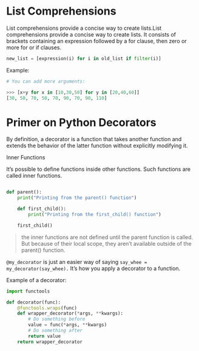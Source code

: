 # List Comprehensions

List comprehensions provide a concise way to create lists.List comprehensions provide a concise way to create lists.
It consists of brackets containing an expression followed by a for clause, then
zero or more for or if clauses.

```python
new_list = [expression(i) for i in old_list if filter(i)]
```

Example:
```python
# You can add more arguments:

>>> [x+y for x in [10,30,50] for y in [20,40,60]]
[30, 50, 70, 50, 70, 90, 70, 90, 110]
```

# Primer on Python Decorators
By definition, a decorator is a function that takes another function and extends the behavior of the latter function without explicitly modifying it.

Inner Functions

It’s possible to define functions inside other functions. Such functions are called inner functions.
```python

def parent():
    print("Printing from the parent() function")

    def first_child():
        print("Printing from the first_child() function")

    first_child()
```
>the inner functions are not defined until the parent function is called.
>But because of their local scope, they aren’t available outside of the parent() function.


`@my_decorator` is just an easier way of saying `say_whee = my_decorator(say_whee).` It’s how you apply a decorator to a function.


Example of a decorator:
```python
import functools

def decorator(func):
    @functools.wraps(func)
    def wrapper_decorator(*args, **kwargs):
        # Do something before
        value = func(*args, **kwargs)
        # Do something after
        return value
    return wrapper_decorator

```
